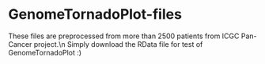 # GenomeTornadoPlot-files

These files are preprocessed from more than 2500 patients from ICGC Pan-Cancer project.\n
Simply download the RData file for test of GenomeTornadoPlot :)
